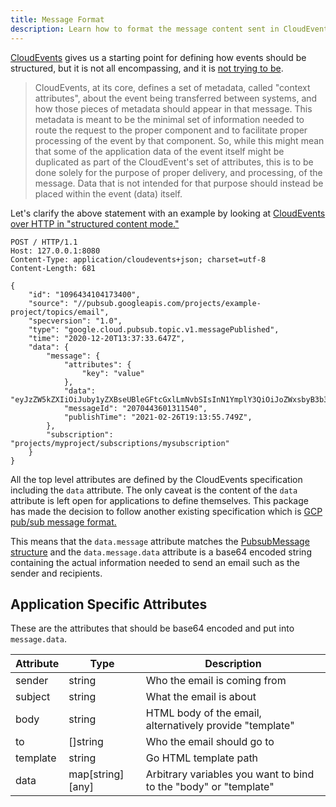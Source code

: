 ```yaml
---
title: Message Format
description: Learn how to format the message content sent in CloudEvents.
---
```


[CloudEvents][cloud-events] gives us a starting point for defining how events should be structured, but it is not
all encompassing, and it is [not trying to be][cloud-event-goals].

> CloudEvents, at its core, defines a set of metadata, called "context attributes", about the event being transferred 
  between systems, and how those pieces of metadata should appear in that message. This metadata is meant to be the 
  minimal set of information needed to route the request to the proper component and to facilitate proper processing 
  of the event by that component. So, while this might mean that some of the application data of the event itself 
  might be duplicated as part of the CloudEvent's set of attributes, this is to be done solely for the purpose of 
  proper delivery, and processing, of the message. Data that is not intended for that purpose should instead be 
  placed within the event (data) itself.

Let's clarify the above statement with an example by looking at
[CloudEvents over HTTP in "structured content mode."][cloud-event-http]

```http
POST / HTTP/1.1
Host: 127.0.0.1:8080
Content-Type: application/cloudevents+json; charset=utf-8
Content-Length: 681

{
    "id": "1096434104173400",
    "source": "//pubsub.googleapis.com/projects/example-project/topics/email",
    "specversion": "1.0",
    "type": "google.cloud.pubsub.topic.v1.messagePublished",
    "time": "2020-12-20T13:37:33.647Z",
    "data": {
        "message": {
            "attributes": {
                "key": "value"
            },
            "data": "eyJzZW5kZXIiOiJuby1yZXBseUBleGFtcGxlLmNvbSIsInN1YmplY3QiOiJoZWxsbyB3b3JsZCIsImJvZHkiOiJzb21lIGJvZHkiLCJ0byI6WyJzb21lYm9keUBleGFtcGxlLmNvbSJdfQo=",
            "messageId": "2070443601311540",
            "publishTime": "2021-02-26T19:13:55.749Z",
        },
        "subscription": "projects/myproject/subscriptions/mysubscription"
    }
}
```

All the top level attributes are defined by the CloudEvents specification including the `data` attribute. The only
caveat is the content of the `data` attribute is left open for applications to define themselves. This package has made
the decision to follow another existing specification which is [GCP pub/sub message format.][gcp-pub-sub-message]

This means that the `data.message` attribute matches the [PubsubMessage structure][gcp-pub-sub-message] and the
`data.message.data` attribute is a base64 encoded string containing the actual information needed to send an email
such as the sender and recipients.

## Application Specific Attributes
These are the attributes that should be base64 encoded and put into `message.data`.

| Attribute | Type             | Description                                                      |
|-----------|------------------|------------------------------------------------------------------|
| sender    | string           | Who the email is coming from                                     |
| subject   | string           | What the email is about                                          |
| body      | string           | HTML body of the email, alternatively provide "template"         |
| to        | []string         | Who the email should go to                                       |
| template  | string           | Go HTML template path                                            |
| data      | map[string][any] | Arbitrary variables you want to bind to the "body" or "template" |


[cloud-events]: https://cloudevents.io/
[cloud-event-goals]: https://github.com/cloudevents/spec/blob/main/cloudevents/primer.md#design-goals
[cloud-event-http]: https://github.com/cloudevents/spec/blob/main/cloudevents/bindings/http-protocol-binding.md#32-structured-content-mode
[gcp-pub-sub-message]: https://cloud.google.com/pubsub/docs/reference/rest/v1/PubsubMessage
